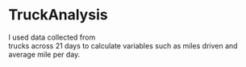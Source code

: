# TruckAnalysis
I used data collected from<br>
trucks across 21 days to calculate variables such as miles driven and average mile per day.
